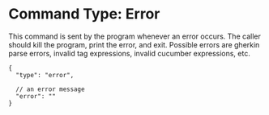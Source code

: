 # Command Type: Error

This command is sent by the program whenever an error occurs. The caller should kill the program, print the error, and exit. Possible errors are gherkin parse errors, invalid tag expressions, invalid cucumber expressions, etc.

```
{
  "type": "error",

  // an error message
  "error": ""
}
```
